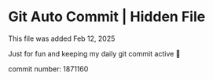 # Git Auto Commit | Hidden File

This file was added Feb 12, 2025

Just for fun and keeping my daily git commit active 🤪

commit number: 1871160
